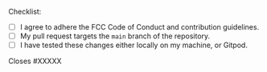 Checklist:

<!-- Please follow this checklist and put an x in each of the boxes, like this: [x]. It will ensure that our team takes your pull request seriously. -->

- [ ] I agree to adhere the FCC Code of Conduct and contribution guidelines.
- [ ] My pull request targets the `main` branch of the repository.
- [ ] I have tested these changes either locally on my machine, or Gitpod.

<!--If your pull request closes a GitHub issue, replace the XXXXX below with the issue number.-->

Closes #XXXXX

<!-- Feel free to add any additional description of changes below this line -->
